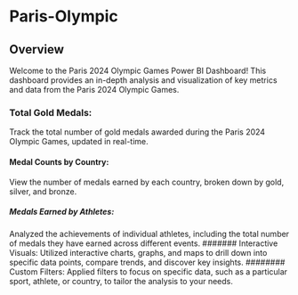 # Paris-Olympic
## Overview
Welcome to the Paris 2024 Olympic Games Power BI Dashboard! This dashboard provides an in-depth analysis and visualization of key metrics and data from the Paris 2024 Olympic Games.
### Total Gold Medals: 
Track the total number of gold medals awarded during the Paris 2024 Olympic Games, updated in real-time.
#### Medal Counts by Country: 
View the number of medals earned by each country, broken down by gold, silver, and bronze.
##### Medals Earned by Athletes: 
Analyzed the achievements of individual athletes, including the total number of medals they have earned across different events.
####### Interactive Visuals: 
Utilized interactive charts, graphs, and maps to drill down into specific data points, compare trends, and discover key insights.
######## Custom Filters:
Applied filters to focus on specific data, such as a particular sport, athlete, or country, to tailor the analysis to your needs.
